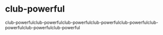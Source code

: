 # club-powerful
club-powerfulclub-powerfulclub-powerfulclub-powerfulclub-powerfulclub-powerfulclub-powerfulclub-powerful
